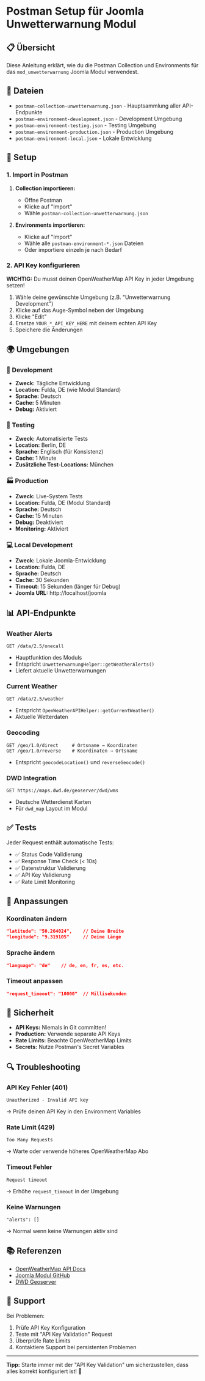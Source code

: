 # Postman Setup für Joomla Unwetterwarnung Modul

## 📋 Übersicht

Diese Anleitung erklärt, wie du die Postman Collection und Environments für das `mod_unwetterwarnung` Joomla Modul verwendest.

## 📁 Dateien

- `postman-collection-unwetterwarnung.json` - Hauptsammlung aller API-Endpunkte
- `postman-environment-development.json` - Development Umgebung
- `postman-environment-testing.json` - Testing Umgebung  
- `postman-environment-production.json` - Production Umgebung
- `postman-environment-local.json` - Lokale Entwicklung

## 🚀 Setup

### 1. Import in Postman

1. **Collection importieren:**
   - Öffne Postman
   - Klicke auf "Import"
   - Wähle `postman-collection-unwetterwarnung.json`

2. **Environments importieren:**
   - Klicke auf "Import" 
   - Wähle alle `postman-environment-*.json` Dateien
   - Oder importiere einzeln je nach Bedarf

### 2. API Key konfigurieren

**WICHTIG:** Du musst deinen OpenWeatherMap API Key in jeder Umgebung setzen!

1. Wähle deine gewünschte Umgebung (z.B. "Unwetterwarnung Development")
2. Klicke auf das Auge-Symbol neben der Umgebung
3. Klicke "Edit" 
4. Ersetze `YOUR_*_API_KEY_HERE` mit deinem echten API Key
5. Speichere die Änderungen

## 🌍 Umgebungen

### 🔧 Development
- **Zweck:** Tägliche Entwicklung
- **Location:** Fulda, DE (wie Modul Standard)
- **Sprache:** Deutsch
- **Cache:** 5 Minuten
- **Debug:** Aktiviert

### 🧪 Testing  
- **Zweck:** Automatisierte Tests
- **Location:** Berlin, DE
- **Sprache:** Englisch (für Konsistenz)
- **Cache:** 1 Minute
- **Zusätzliche Test-Locations:** München

### 🏭 Production
- **Zweck:** Live-System Tests
- **Location:** Fulda, DE (Modul Standard)
- **Sprache:** Deutsch
- **Cache:** 15 Minuten
- **Debug:** Deaktiviert
- **Monitoring:** Aktiviert

### 💻 Local Development
- **Zweck:** Lokale Joomla-Entwicklung
- **Location:** Fulda, DE
- **Sprache:** Deutsch
- **Cache:** 30 Sekunden
- **Timeout:** 15 Sekunden (länger für Debug)
- **Joomla URL:** http://localhost/joomla

## 📊 API-Endpunkte

### Weather Alerts
```
GET /data/2.5/onecall
```
- Hauptfunktion des Moduls
- Entspricht `UnwetterwarnungHelper::getWeatherAlerts()`
- Liefert aktuelle Unwetterwarnungen

### Current Weather
```
GET /data/2.5/weather
```
- Entspricht `OpenWeatherAPIHelper::getCurrentWeather()`
- Aktuelle Wetterdaten

### Geocoding
```
GET /geo/1.0/direct     # Ortsname → Koordinaten
GET /geo/1.0/reverse    # Koordinaten → Ortsname
```
- Entspricht `geocodeLocation()` und `reverseGeocode()`

### DWD Integration
```
GET https://maps.dwd.de/geoserver/dwd/wms
```
- Deutsche Wetterdienst Karten
- Für `dwd_map` Layout im Modul

## ✅ Tests

Jeder Request enthält automatische Tests:

- ✅ Status Code Validierung
- ✅ Response Time Check (< 10s)
- ✅ Datenstruktur Validierung
- ✅ API Key Validierung
- ✅ Rate Limit Monitoring

## 🔧 Anpassungen

### Koordinaten ändern
```json
"latitude": "50.264024",    // Deine Breite
"longitude": "9.319105"     // Deine Länge
```

### Sprache ändern
```json
"language": "de"    // de, en, fr, es, etc.
```

### Timeout anpassen
```json
"request_timeout": "10000"  // Millisekunden
```

## 🚨 Sicherheit

- **API Keys:** Niemals in Git committen!
- **Production:** Verwende separate API Keys
- **Rate Limits:** Beachte OpenWeatherMap Limits
- **Secrets:** Nutze Postman's Secret Variables

## 🔍 Troubleshooting

### API Key Fehler (401)
```
Unauthorized - Invalid API key
```
→ Prüfe deinen API Key in den Environment Variables

### Rate Limit (429)
```
Too Many Requests
```
→ Warte oder verwende höheres OpenWeatherMap Abo

### Timeout Fehler
```
Request timeout
```
→ Erhöhe `request_timeout` in der Umgebung

### Keine Warnungen
```
"alerts": []
```
→ Normal wenn keine Warnungen aktiv sind

## 📚 Referenzen

- [OpenWeatherMap API Docs](https://openweathermap.org/api)
- [Joomla Modul GitHub](https://github.com/whykiki/mod_unwetterwarnung)
- [DWD Geoserver](https://maps.dwd.de/geoserver/)

## 🤝 Support

Bei Problemen:
1. Prüfe API Key Konfiguration
2. Teste mit "API Key Validation" Request
3. Überprüfe Rate Limits
4. Kontaktiere Support bei persistenten Problemen

---

**Tipp:** Starte immer mit der "API Key Validation" um sicherzustellen, dass alles korrekt konfiguriert ist! 🚀
